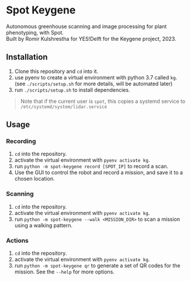 Spot Keygene
============

Autonomous greenhouse scanning and image processing for plant phenotyping, with
Spot.  
Built by Romir Kulshrestha for YES!Delft for the Keygene project, 2023.

## Installation

1. Clone this repository and `cd` into it.
2. use pyenv to create a virtual environment with python 3.7 called `kg`.  
   (see `./scripts/setup.sh` for more details, will be automated later)
3. run `./scripts/setup.sh` to install dependencies.

> Note that if the current user is `spot`, this copies a systemd service to
> `/etc/systemd/system/lidar.service`

## Usage

### Recording

1. `cd` into the repository.
2. activate the virtual environment with `pyenv activate kg`.
3. run `python -m spot-keygene record [SPOT_IP]` to record a scan.
4. Use the GUI to control the robot and record a mission, and save it to a
   chosen location.

### Scanning

1. `cd` into the repository.
2. activate the virtual environment with `pyenv activate kg`.
3. run `python -m spot-keygene --walk <MISSION_DIR>` to scan a mission using a
   walking
   pattern.

### Actions

1. `cd` into the repository.
2. activate the virtual environment with `pyenv activate kg`.
3. run `python -m spot-keygene qr` to generate a set of QR codes for the
   mission. See the
   `--help` for more options.